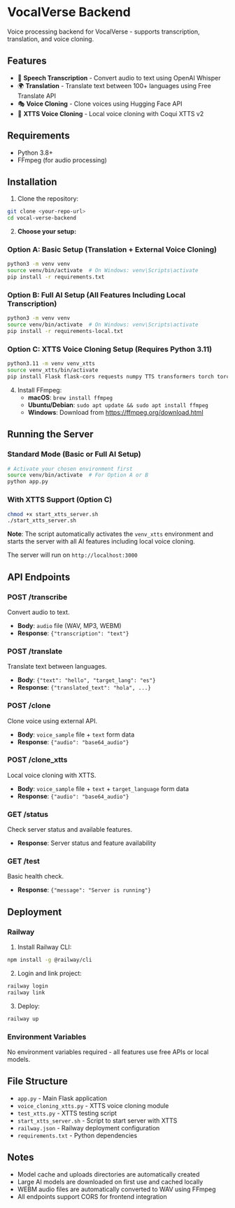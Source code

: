 # VocalVerse Backend

Voice processing backend for VocalVerse - supports transcription, translation, and voice cloning.

## Features

- 🎤 **Speech Transcription** - Convert audio to text using OpenAI Whisper
- 🌍 **Translation** - Translate text between 100+ languages using Free Translate API
- 🎭 **Voice Cloning** - Clone voices using Hugging Face API
- 🎯 **XTTS Voice Cloning** - Local voice cloning with Coqui XTTS v2

## Requirements

- Python 3.8+
- FFmpeg (for audio processing)

## Installation

1. Clone the repository:

```bash
git clone <your-repo-url>
cd vocal-verse-backend
```

2. **Choose your setup:**

### Option A: Basic Setup (Translation + External Voice Cloning)

```bash
python3 -m venv venv
source venv/bin/activate  # On Windows: venv\Scripts\activate
pip install -r requirements.txt
```

### Option B: Full AI Setup (All Features Including Local Transcription)

```bash
python3 -m venv venv
source venv/bin/activate  # On Windows: venv\Scripts\activate
pip install -r requirements-local.txt
```

### Option C: XTTS Voice Cloning Setup (Requires Python 3.11)

```bash
python3.11 -m venv venv_xtts
source venv_xtts/bin/activate
pip install Flask flask-cors requests numpy TTS transformers torch torchaudio
```

4. Install FFmpeg:
   - **macOS**: `brew install ffmpeg`
   - **Ubuntu/Debian**: `sudo apt update && sudo apt install ffmpeg`
   - **Windows**: Download from https://ffmpeg.org/download.html

## Running the Server

### Standard Mode (Basic or Full AI Setup)

```bash
# Activate your chosen environment first
source venv/bin/activate  # For Option A or B
python app.py
```

### With XTTS Support (Option C)

```bash
chmod +x start_xtts_server.sh
./start_xtts_server.sh
```

**Note**: The script automatically activates the `venv_xtts` environment and starts the server with all AI features including local voice cloning.

The server will run on `http://localhost:3000`

## API Endpoints

### POST /transcribe

Convert audio to text.

- **Body**: `audio` file (WAV, MP3, WEBM)
- **Response**: `{"transcription": "text"}`

### POST /translate

Translate text between languages.

- **Body**: `{"text": "hello", "target_lang": "es"}`
- **Response**: `{"translated_text": "hola", ...}`

### POST /clone

Clone voice using external API.

- **Body**: `voice_sample` file + `text` form data
- **Response**: `{"audio": "base64_audio"}`

### POST /clone_xtts

Local voice cloning with XTTS.

- **Body**: `voice_sample` file + `text` + `target_language` form data
- **Response**: `{"audio": "base64_audio"}`

### GET /status

Check server status and available features.

- **Response**: Server status and feature availability

### GET /test

Basic health check.

- **Response**: `{"message": "Server is running"}`

## Deployment

### Railway

1. Install Railway CLI:

```bash
npm install -g @railway/cli
```

2. Login and link project:

```bash
railway login
railway link
```

3. Deploy:

```bash
railway up
```

### Environment Variables

No environment variables required - all features use free APIs or local models.

## File Structure

- `app.py` - Main Flask application
- `voice_cloning_xtts.py` - XTTS voice cloning module
- `test_xtts.py` - XTTS testing script
- `start_xtts_server.sh` - Script to start server with XTTS
- `railway.json` - Railway deployment configuration
- `requirements.txt` - Python dependencies

## Notes

- Model cache and uploads directories are automatically created
- Large AI models are downloaded on first use and cached locally
- WEBM audio files are automatically converted to WAV using FFmpeg
- All endpoints support CORS for frontend integration
